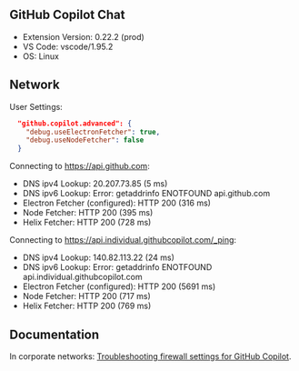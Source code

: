 ## GitHub Copilot Chat

- Extension Version: 0.22.2 (prod)
- VS Code: vscode/1.95.2
- OS: Linux

## Network

User Settings:
```json
  "github.copilot.advanced": {
    "debug.useElectronFetcher": true,
    "debug.useNodeFetcher": false
  }
```

Connecting to https://api.github.com:
- DNS ipv4 Lookup: 20.207.73.85 (5 ms)
- DNS ipv6 Lookup: Error: getaddrinfo ENOTFOUND api.github.com
- Electron Fetcher (configured): HTTP 200 (316 ms)
- Node Fetcher: HTTP 200 (395 ms)
- Helix Fetcher: HTTP 200 (728 ms)

Connecting to https://api.individual.githubcopilot.com/_ping:
- DNS ipv4 Lookup: 140.82.113.22 (24 ms)
- DNS ipv6 Lookup: Error: getaddrinfo ENOTFOUND api.individual.githubcopilot.com
- Electron Fetcher (configured): HTTP 200 (5691 ms)
- Node Fetcher: HTTP 200 (717 ms)
- Helix Fetcher: HTTP 200 (769 ms)

## Documentation

In corporate networks: [Troubleshooting firewall settings for GitHub Copilot](https://docs.github.com/en/copilot/troubleshooting-github-copilot/troubleshooting-firewall-settings-for-github-copilot).